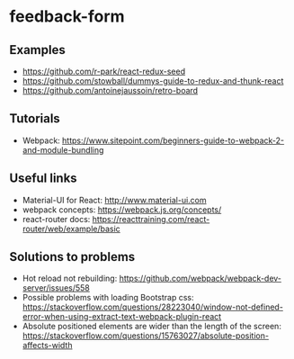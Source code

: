 # feedback-form

## Examples
* https://github.com/r-park/react-redux-seed
* https://github.com/stowball/dummys-guide-to-redux-and-thunk-react
* https://github.com/antoinejaussoin/retro-board

## Tutorials
* Webpack: https://www.sitepoint.com/beginners-guide-to-webpack-2-and-module-bundling

## Useful links
* Material-UI for React: http://www.material-ui.com
* webpack concepts: https://webpack.js.org/concepts/
* react-router docs: https://reacttraining.com/react-router/web/example/basic

## Solutions to problems
* Hot reload not rebuilding: https://github.com/webpack/webpack-dev-server/issues/558
* Possible problems with loading Bootstrap css: https://stackoverflow.com/questions/28223040/window-not-defined-error-when-using-extract-text-webpack-plugin-react
* Absolute positioned elements are wider than the length of the screen: https://stackoverflow.com/questions/15763027/absolute-position-affects-width
